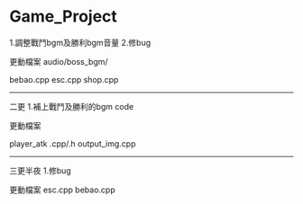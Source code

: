 # Game_Project
1.調整戰鬥bgm及勝利bgm音量
2.修bug

更動檔案
audio/boss_bgm/

bebao.cpp
esc.cpp
shop.cpp

-----------
二更
1.補上戰鬥及勝利的bgm code

更動檔案

player_atk .cpp/.h
output_img.cpp

-----------
三更半夜
1.修bug

更動檔案
esc.cpp
bebao.cpp
